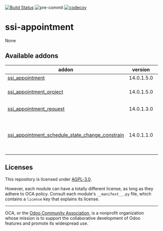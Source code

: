 [![Build Status](https://travis-ci.com/open-synergy/ssi-appointment.svg?branch=14.0)](https://travis-ci.com/open-synergy/ssi-appointment)
![pre-commit](https://github.com/open-synergy/ssi-appointment/actions/workflows/pre-commit.yml/badge.svg)
[![codecov](https://codecov.io/gh/open-synergy/ssi-appointment/branch/14.0/graph/badge.svg)](https://codecov.io/gh/open-synergy/ssi-appointment)

<!-- /!\ do not modify above this line -->

# ssi-appointment

None

<!-- /!\ do not modify below this line -->

<!-- prettier-ignore-start -->

[//]: # (addons)

Available addons
----------------
addon | version | maintainers | summary
--- | --- | --- | ---
[ssi_appointment](ssi_appointment/) | 14.0.1.5.0 |  | Appointment
[ssi_appointment_project](ssi_appointment_project/) | 14.0.1.5.0 |  | Appointment - Integration With Project
[ssi_appointment_request](ssi_appointment_request/) | 14.0.1.3.0 |  | Appointment Request
[ssi_appointment_schedule_state_change_constrain](ssi_appointment_schedule_state_change_constrain/) | 14.0.1.1.0 |  | Appointment Schedule + State Change Constrain Integration

[//]: # (end addons)

<!-- prettier-ignore-end -->

## Licenses

This repository is licensed under [AGPL-3.0](LICENSE).

However, each module can have a totally different license, as long as they adhere to OCA
policy. Consult each module's `__manifest__.py` file, which contains a `license` key
that explains its license.

----

OCA, or the [Odoo Community Association](http://odoo-community.org/), is a nonprofit
organization whose mission is to support the collaborative development of Odoo features
and promote its widespread use.
